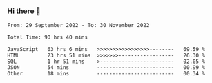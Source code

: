 ### Hi there 👋

<!--START_SECTION:waka-->

```text
From: 29 September 2022 - To: 30 November 2022

Total Time: 90 hrs 40 mins

JavaScript   63 hrs 6 mins   >>>>>>>>>>>>>>>>>--------   69.59 %
HTML         23 hrs 51 mins  >>>>>>>------------------   26.30 %
SQL          1 hr 51 mins    >------------------------   02.05 %
JSON         54 mins         -------------------------   00.99 %
Other        18 mins         -------------------------   00.34 %
```

<!--END_SECTION:waka-->

<!--
**tranhieu1906/tranhieu1906** is a ✨ _special_ ✨ repository because its `README.md` (this file) appears on your GitHub profile.

Here are some ideas to get you started:

- 🔭 I’m currently working on ...
- 🌱 I’m currently learning ...
- 👯 I’m looking to collaborate on ...
- 🤔 I’m looking for help with ...
- 💬 Ask me about ...
- 📫 How to reach me: ...
- 😄 Pronouns: ...
- ⚡ Fun fact: ...
-->
